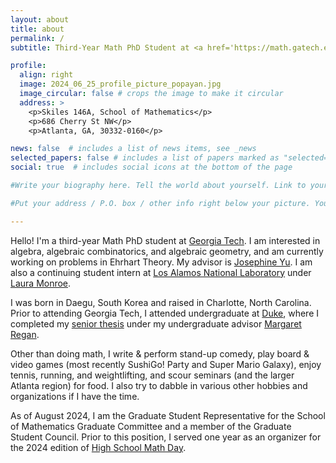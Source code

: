 ```yaml
---
layout: about
title: about
permalink: /
subtitle: Third-Year Math PhD Student at <a href='https://math.gatech.edu'>Georgia Tech</a>. He/Him/His. 

profile:
  align: right
  image: 2024_06_25_profile_picture_popayan.jpg
  image_circular: false # crops the image to make it circular
  address: > 
    <p>Skiles 146A, School of Mathematics</p>
    <p>686 Cherry St NW</p>
    <p>Atlanta, GA, 30332-0160</p>

news: false  # includes a list of news items, see _news
selected_papers: false # includes a list of papers marked as "selected={true}"
social: true  # includes social icons at the bottom of the page

#Write your biography here. Tell the world about yourself. Link to your favorite [subreddit](http://reddit.com). You can put a picture in, too. The code is already in, just name your picture `prof_pic.jpg` and put it in the `img/` folder.

#Put your address / P.O. box / other info right below your picture. You can also disable any these elements by editing `profile` property of the YAML header of your `_pages/about.md`. Edit `_bibliography/papers.bib` and Jekyll will render your [publications page](/al-folio/publications/) automatically.

---
```


Hello! I'm a third-year Math PhD student at [Georgia Tech](https://math.gatech.edu). I am interested in algebra, algebraic combinatorics, and algebraic geometry, and am currently working on problems in Ehrhart Theory. My advisor is [Josephine Yu](https://sites.gatech.edu/josephineyu/). I am also a continuing student intern at [Los Alamos National Laboratory](https://lanl.gov) under [Laura Monroe](https://www.linkedin.com/in/laurammonroe).

I was born in Daegu, South Korea and raised in Charlotte, North Carolina. Prior to attending Georgia Tech, I attended undergraduate at [Duke](https://duke.edu), where I completed my [senior thesis](https://dukespace.lib.duke.edu/dspace/handle/10161/26428) under my undergraduate advisor [Margaret Regan](https://margaretregan.com).

Other than doing math, I write & perform stand-up comedy, play board & video games (most recently SushiGo! Party and Super Mario Galaxy), enjoy tennis, running, and weightlifting, and scour seminars (and the larger Atlanta region) for food. I also try to dabble in various other hobbies and organizations if I have the time.

As of August 2024, I am the Graduate Student Representative for the School of Mathematics Graduate Committee and a member of the Graduate Student Council. Prior to this position, I served one year as an organizer for the 2024 edition of [High School Math Day](https://hsmd.math.gatech.edu).